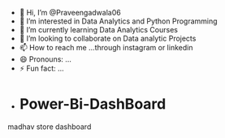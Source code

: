 - 👋 Hi, I’m @Praveengadwala06
- 👀 I’m interested in Data Analytics and Python Programming
- 🌱 I’m currently learning Data Analytics Courses
- 💞️ I’m looking to collaborate on Data analytic Projects
- 📫 How to reach me ...through instagram or linkedin
- 😄 Pronouns: ...
- ⚡ Fun fact: ...
- # Power-Bi-DashBoard
madhav store dashboard
